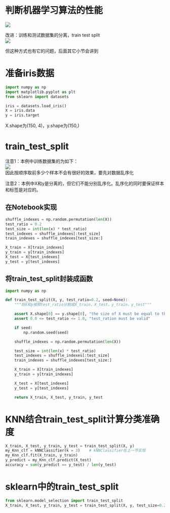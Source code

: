 # 判断机器学习算法的性能

![](http://windmissing.github.io/images_for_gitbook/liu_yu_bo_play_with_machine_learning/25.png)   

改进：训练和测试数据集的分离，train test split  
![](http://windmissing.github.io/images_for_gitbook/liu_yu_bo_play_with_machine_learning/27.png)   

但这种方式也有它的问题，后面其它小节会讲到

# 准备iris数据

```python
import numpy as np
import matplotlib.pyplot as plt
from sklearn import datasets

iris = datasets.load_iris()
X = iris.data
y = iris.target
```

X.shape为(150, 4)，y.shape为(150,)

# train_test_split

注意1：本例中训练数据集的为如下：  
![](http://windmissing.github.io\images_for_gitbook/liu_yu_bo_play_with_machine_learning\26.png)  
因此按顺序取前多少个样本不会有很好的效果，要先对数据乱序化  

注意2：本例中X和y是分离的，但它们不能分别乱序化。乱序化的同时要保证样本和标签是对应的。

## 在Notebook实现

```python
shuffle_indexes = np.random.permutation(len(X))
test_ratio = 0.2
test_size = int(len(x) * test_ratio)
test_indexes = shuffle_indexes[:test_size]
train_indexes = shuffle_indexes[test_size:]

X_train = X[train_indexes]
y_train = y[train_indexes]
X_test = X[test_indexes]
y_test = y[test_indexes]
```

## 将train_test_split封装成函数

```python
import numpy as np

def train_test_split(X, y, test_ratio=0.2, seed=None):
    """将X和y按照test_ratio分割成X_train，X_test，y_train，y_test"""

    assert X.shape[0] == y.shape[0], "the size of X must be equal to the size of y"
    assert 0.0 <= test_ratio <= 1.0, "test_ration must be valid"

    if seed:
        np.random.seed(seed)

    shuffle_indexes = np.random.permutation(len(X))

    test_size = int(len(x) * test_ratio)
    test_indexes = shuffle_indexes[:test_size]
    train_indexes = shuffle_indexes[test_size:]

    X_train = X[train_indexes]
    y_train = y[train_indexes]

    X_test = X[test_indexes]
    y_test = y[test_indexes]

    return X_train, X_test, y_train, y_test
```

# KNN结合train_test_split计算分类准确度

```python
X_train, X_test, y_train, y_test = train_test_split(X, y)
my_Knn_clf = kNNClassifier(k = 3)    # kNNClassifier在上一节实现
my_Knn_clf.fit(X_train, y_train)
y_predict = my_Knn_clf.predict(X_test)
accuracy = sum(y_predict == y_test) / len(y_test)
```

# sklearn中的train_test_split

```python
from sklearn.model_selection import train_test_split
X_train, X_test, y_train, y_test = train_test_split(X, y, test_size=0.2, random_state=666)
```
